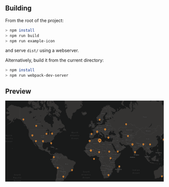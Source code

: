 ## Building
From the root of the project:

```bash
> npm install
> npm run build
> npm run example-icon
```

and serve `dist/` using a webserver.

Alternatively, build it from the current directory:

```bash
> npm install
> npm run webpack-dev-server
```

## Preview
![icon example](https://github.com/f-o-a-m/purescript-deck-gl/blob/initial-branch/examples/icon/image.png)
